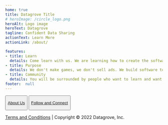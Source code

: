 ```yaml
---
home: true
title: Datagrove Title
# heroImage: /circle_logo.png
heroAlt: Logo image
heroText: Datagrove
tagline: Confident Data Sharing
actionText: Learn More
actionLink: /about/

features:
- title: Learn
  details: Come learn with us. We are learning how to create the software that the world needs right now.
- title: Purpose
  details: We don't make games, we don't sell ads. We build software to create the world we want to live in.
- title: Community
  details: You will be surrounded by people who want to learn and want to serve, just like you!
footer:  null
---
```



<div class="btn-footer-div">
<button class="home-button">
    <a href="/about/"><p>About Us</p></a>
</button>

<button class="home-button">
    <a href="https://twitter.com/datagrove_us" target="_blank"><p>Follow and Connect</p></a>
</button>
</div>

<div class="footer-text-div" id="home-footer-div">
    <p class="footer-text">
        <a href="/terms/">Terms and Conditions</a>
        | Copyright © 2022 Datagrove, Inc.
    </p>
</div>
